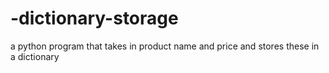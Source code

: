# -dictionary-storage
a python program that takes in product name and price and stores these in a dictionary
